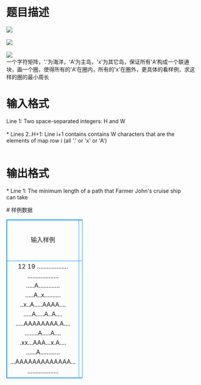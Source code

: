# 

 
 # 题目描述 
<p>
<img border="0" src="/source/joyoi/tyvj-2616/img/aHR0cDovL3d3dy5qb3lvaS5jbi9wcm9ibGVtL3R5dmotMjYxNi9wcm9ibGVtc19pbWFnZXMvMzA1Ny8xNzg0XzEuanBn.jpg"> <br><br><img border="0" src="/source/joyoi/tyvj-2616/img/aHR0cDovL3d3dy5qb3lvaS5jbi9wcm9ibGVtL3R5dmotMjYxNi9wcm9ibGVtc19pbWFnZXMvMzA1Ny8xNzg0XzIuanBn.jpg"> <br><br><img border="0" src="/source/joyoi/tyvj-2616/img/aHR0cDovL3d3dy5qb3lvaS5jbi9wcm9ibGVtL3R5dmotMjYxNi9wcm9ibGVtc19pbWFnZXMvMzA1Ny8xNzg0XzMuanBn.jpg"> <br>一个字符矩阵，'.'为海洋，'A'为主岛，'x'为其它岛，保证所有'A'构成一个联通块，画一个圈，使得所有的'A'在圈内，所有的'x'在圈外，更具体的看样例，求这样的圈的最小周长</p> 

 
 # 输入格式 
<p>
Line 1: Two space-separated integers: H and W<br><br>* Lines 2..H+1: Line i+1 contains contains W characters that are the<br>        elements of map row i (all '.' or 'x' or 'A')<br><br></p> 

 
 # 输出格式 
<p>
* Line 1: The minimum length of a path that Farmer John's cruise ship<br>        can take<br></p> 
# 样例数据
<style>
        table,table tr th, table tr td { border:1px solid #0094ff; }
        table { width: 200px; min-height: 25px; line-height: 25px; text-align: center; border-collapse: collapse;}   
    </style>
<table>
	<tr>
		<td>输入样例</td>
		<td>输出样例</td>
	</tr>
<tr><td>12 19
...................
...................
.....A.............
.....A..x..........
..x..A.....AAAA....
.....A.....A..A....
.....AAAAAAAA.A....
........A.....A....
.xx...AAA...x.A....
......A............
...AAAAAAAAAAAAA...
...................


</td><td>62</td></tr></table>
